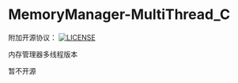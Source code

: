 # MemoryManager-MultiThread_C

附加开源协议：
[![LICENSE](https://img.shields.io/badge/license-Anti%20996-blue.svg)](https://github.com/KagurazakaYukie/996/blob/master/996%E5%8D%8F%E8%AE%AE)

内存管理器多线程版本

暂不开源
